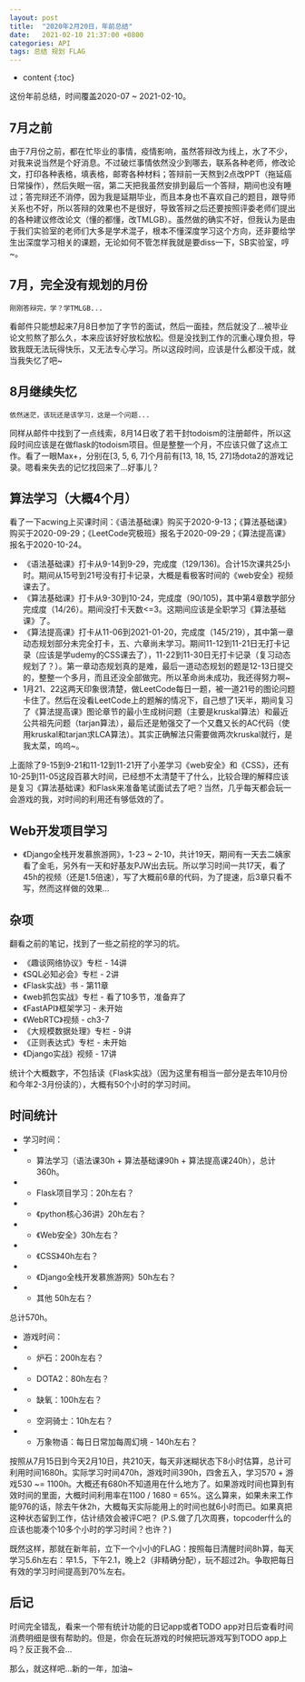```yaml
---
layout: post
title:  "2020年2月20日，年前总结"
date:   2021-02-10 21:37:00 +0800
categories: API
tags: 总结 规划 FLAG
---
```


* content
{:toc}

这份年前总结，时间覆盖2020-07 ~ 2021-02-10。

## 7月之前

由于7月份之前，都在忙毕业的事情，疫情影响，虽然答辩改为线上，水了不少，对我来说当然是个好消息。不过破烂事情依然没少到哪去，联系各种老师，修改论文，打印各种表格，填表格，邮寄各种材料；答辩前一天熬到2点改PPT（拖延癌日常操作），然后失眠一宿，第二天把我虽然安排到最后一个答辩，期间也没有睡过；答完辩还不消停，因为我是延期毕业，而且本身也不喜欢自己的题目，跟导师关系也不好，所以答辩的效果也不是很好，导致答辩之后还要按照评委老师们提出的各种建议修改论文（懂的都懂，改TMLGB）。虽然做的确实不好，但我认为是由于我们实验室的老师们大多是学术混子，根本不懂深度学习这个方向，还非要给学生出深度学习相关的课题，无论如何不管怎样我就是要diss一下，SB实验室，哼~。

## 7月，完全没有规划的月份

`刚刚答辩完，学？学TMLGB...`

看邮件只能想起来7月8日参加了字节的面试，然后一面挂，然后就没了...被毕业论文煎熬了那么久，本来应该好好放松放松。但是没找到工作的沉重心理负担，导致我既无法玩得快乐，又无法专心学习。所以这段时间，应该是什么都没干成，就当我失忆了吧~

## 8月继续失忆

`依然迷茫，该玩还是该学习，这是一个问题...`

同样从邮件中找到了一点线索，8月14日收了若干封todoism的注册邮件，所以这段时间应该是在做flask的todoism项目。但是整整一个月，不应该只做了这点工作。看了一眼Max+，分别在[3, 5, 6, 7]个月前有[13, 18, 15, 27]场dota2的游戏记录。嗯看来失去的记忆找回来了...好事儿？

## 算法学习（大概4个月）

看了一下acwing上买课时间：《语法基础课》购买于2020-9-13；《算法基础课》购买于2020-09-29；《LeetCode究极班》报名于2020-09-29；《算法提高课》报名于2020-10-24。

* 《语法基础课》打卡从9-14到9-29，完成度（129/136)。合计15次课共25小时。期间从15号到21号没有打卡记录，大概是看极客时间的《web安全》视频课去了。
* 《算法基础课》打卡从9-30到10-24，完成度（90/105)，其中第4章数学部分完成度（14/26）。期间没打卡天数<=3。这期间应该是全职学习《算法基础课》了。
* 《算法提高课》打卡从11-06到2021-01-20，完成度（145/219），其中第一章动态规划部分未完全打卡，五、六章尚未学习。期间11-12到11-21日无打卡记录（应该是学udemy的CSS课去了），11-22到11-30日无打卡记录（复习动态规划了？）。第一章动态规划真的是难，最后一道动态规划的题是12-13日提交的，整整一个多月，而且还没全部做完。所以革命尚未成功，我还得努力啊~
* 1月21、22这两天印象很清楚，做LeetCode每日一题，被一道21号的图论问题卡住了。然后在没看LeetCode上的题解的情况下，自己想了1天半，期间复习了《算法提高课》图论章节的最小生成树问题（主要是kruskal算法）和最近公共祖先问题（tarjan算法），最后还是勉强交了一个又蠢又长的AC代码（使用kruskal和tarjan求LCA算法）。其实正确解法只需要做两次kruskal就行，是我太菜，呜呜~。

上面除了9-15到9-21和11-12到11-21开了小差学习《web安全》和《CSS》，还有10-25到11-05这段百慕大时间，已经想不太清楚干了什么，比较合理的解释应该是复习《算法基础课》和Flask来准备笔试面试去了吧？当然，几乎每天都会玩一会游戏的我，对时间的利用还有够低效的了。

## Web开发项目学习

* 《Django全栈开发慕旅游网》，1-23 ~ 2-10，共计19天，期间有一天去二姨家看了金毛，另外有一天和好基友PJW出去玩。所以学习时间一共17天，看了45h的视频（还是1.5倍速），写了大概前6章的代码，为了提速，后3章只看不写，然而这样做的效果...

## 杂项

翻看之前的笔记，找到了一些之前挖的学习的坑。

* 《趣谈网络协议》专栏 - 14讲
* 《SQL必知必会》专栏 - 2讲
* 《Flask实战》书 - 第11章
* 《web抓包实战》专栏 - 看了10多节，准备弃了
* 《FastAPI》框架学习 - 未开始
* 《WebRTC》视频 - ch3-7
* 《大规模数据处理》专栏 - 9讲
* 《正则表达式》专栏 - 未开始
* 《Django实战》视频 - 17讲

统计个大概数字，不包括读《Flask实战》（因为这里有相当一部分是去年10月份和今年2-3月份读的），大概有50个小时的学习时间。

## 时间统计
* 学习时间：
* * 算法学习（语法课30h + 算法基础课90h + 算法提高课240h），总计360h。
* * Flask项目学习：20h左右？
* * 《python核心36讲》20h左右？
* * 《Web安全》30h左右？
* * 《CSS》40h左右？
* * 《Django全栈开发慕旅游网》50h左右？
* * 其他 50h左右？

总计570h。

* 游戏时间：
* * 炉石：200h左右？
* * DOTA2：80h左右？
* * 缺氧：100h左右？
* * 空洞骑士：10h左右？
* * 万象物语：每日日常加每周幻境 - 140h左右？

按照从7月15日到今天2月10日，共210天，每天非迷糊状态下8小时估算，总计可利用时间1680h。实际学习时间470h，游戏时间390h，四舍五入，学习570 + 游戏530 ~= 1100h。大概还有680h不知道用在什么地方了。如果游戏时间也算到有效时间的里面，大概时间利用率在1100 / 1680 = 65%。这么算来，如果未来工作能976的话，除去午休2h，大概每天实际能用上的时间也就6小时而已。如果真把这种状态留到工作，估计绩效会被评C吧？
(P.S.做了几次周赛，topcoder什么的应该也能凑个10多个小时的学习时间？也许？)

既然这样，那就在新年前，立下一个小小的FLAG：按照每日清醒时间8h算，每天学习5.6h左右：早1.5，下午2.1，晚上2（非精确分配），玩不超过2h。争取把每日有效的学习时间提高到70%左右。

## 后记

时间完全错乱，看来一个带有统计功能的日记app或者TODO app对日后查看时间消费明细是很有帮助的。但是，你会在玩游戏的时候把玩游戏写到TODO app上吗？反正我不会...

那么，就这样吧...新的一年，加油~